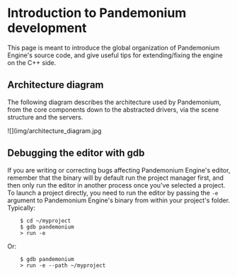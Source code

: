 

Introduction to Pandemonium development
=================================

This page is meant to introduce the global organization of Pandemonium Engine's
source code, and give useful tips for extending/fixing the engine on the
C++ side.

Architecture diagram
--------------------

The following diagram describes the architecture used by Pandemonium, from the
core components down to the abstracted drivers, via the scene
structure and the servers.

![](img/architecture_diagram.jpg

Debugging the editor with gdb
-----------------------------

If you are writing or correcting bugs affecting Pandemonium Engine's editor,
remember that the binary will by default run the project manager first,
and then only run the editor in another process once you've selected a
project. To launch a project directly, you need to run the editor by
passing the `-e` argument to Pandemonium Engine's binary from within your
project's folder. Typically:

```
    $ cd ~/myproject
    $ gdb pandemonium
    > run -e
```

Or:

```
    $ gdb pandemonium
    > run -e --path ~/myproject
```
